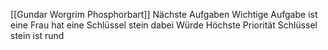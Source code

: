 [[Gundar Worgrim Phosphorbart]] Nächste Aufgaben
Wichtige Aufgabe ist
eine Frau hat eine Schlüssel stein dabei
Würde 
Höchste Priorität 
Schlüssel stein ist rund

